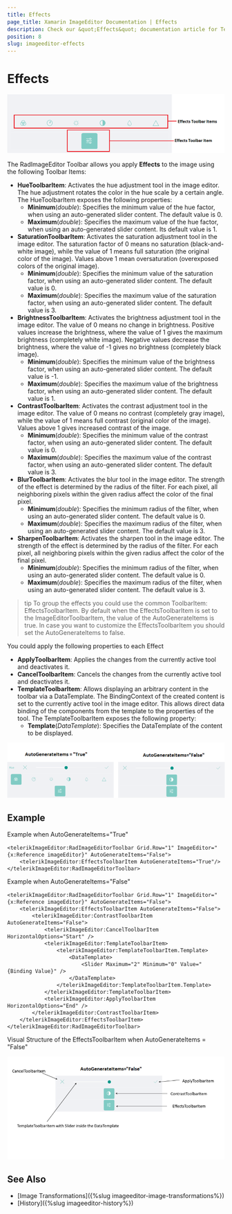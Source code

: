 ```yaml
---
title: Effects
page_title: Xamarin ImageEditor Documentation | Effects
description: Check our &quot;Effects&quot; documentation article for Telerik ImageEditor for Xamarin control.
position: 8
slug: imageeditor-effects
---
```


# Effects

![ImageEditor Effects Toolbar](images/imageeditor-effects-toolbar-items.png "ImageEditor Effects Toolbar")

The RadImageEditor Toolbar allows you apply **Effects** to the image using the following Toolbar Items:

* **HueToolbarItem**: Activates the hue adjustment tool in the image editor. The hue adjustment rotates the color in the hue scale by a certain angle. The HueToolbarItem exposes the following properties:
	* **Minimum**(*double*): Specifies the minimum value of the hue factor, when using an auto-generated slider content. The default value is 0.
	* **Maximum**(*double*): Specifies the maximum value of the hue factor, when using an auto-generated slider content. Its default value is 1.
* **SaturationToolbarItem**: Activates the saturation adjustment tool in the image editor. The saturation factor of 0 means no saturation (black-and-white image), while the value of 1 means full saturation (the original color of the image). Values above 1 mean oversaturation (overexposed colors of the original image).
	* **Minimum**(*double*): Specifies the minimum value of the saturation factor, when using an auto-generated slider content. The default value is 0.
	* **Maximum**(*double*): Specifies the maximum value of the saturation factor, when using an auto-generated slider content. The default value is 3.
* **BrightnessToolbarItem**: Activates the brightness adjustment tool in the image editor. The value of 0 means no change in brightness. Positive values increase the brightness, where the value of 1 gives the maximum brightness (completely white image). Negative values decrease the brightness, where the value of -1 gives no brightness (completely black image).
	* **Minimum**(*double*): Specifies the minimum value of the brightness factor, when using an auto-generated slider content. The default value is -1.
	* **Maximum**(*double*): Specifies the maximum value of the brightness factor, when using an auto-generated slider content. The default value is 1.
* **ContrastToolbarItem**: Activates the contrast adjustment tool in the image editor. The value of 0 means no contrast (completely gray image), while the value of 1 means full contrast (original color of the image). Values above 1 gives increased contrast of the image.
	* **Minimum**(*double*): Specifies the minimum value of the contrast factor, when using an auto-generated slider content. The default value is 0.
	* **Maximum**(*double*): Specifies the maximum value of the contrast factor, when using an auto-generated slider content. The default value is 3.
* **BlurToolbarItem**: Activates the blur tool in the image editor. The strength of the effect is determined by the radius of the filter. For each pixel, all neighboring pixels within the given radius affect the color of the final pixel.
	* **Minimum**(*double*): Specifies the minimum radius of the filter, when using an auto-generated slider content. The default value is 0.
	* **Maximum**(*double*): Specifies the maximum radius of the filter, when using an auto-generated slider content. The default value is 3.
* **SharpenToolbarItem**: Activates the sharpen tool in the image editor. The strength of the effect is determined by the radius of the filter. For each pixel, all neighboring pixels within the given radius affect the color of the final pixel.
	* **Minimum**(*double*): Specifies the minimum radius of the filter, when using an auto-generated slider content. The default value is 0.
	* **Maximum**(*double*): Specifies the maximum radius of the filter, when using an auto-generated slider content. The default value is 3.

>tip To group the effects you could use the common ToolbarItem: EffectsToolbarItem. By default when the EffectsToolbarItem is set to the ImageEditorToolbarItem, the value of the AutoGenerateItems is true. In case you want to customize the EffectsToolbarItem you should set the AutoGenerateItems to false. 

You could apply the following properties to each Effect

* **ApplyToolbarItem**: Applies the changes from the currently active tool and deactivates it.
* **CancelToolbarItem**: Cancels the changes from the currently active tool and deactivates it.
* **TemplateToolbarItem**: Allows displaying an arbitrary content in the toolbar via a DataTemplate. The BindingContext of the created content is set to the currently active tool in the image editor. This allows direct data binding of the components from the template to the properties of the tool. The TemplateToolbarItem exposes the following property:
	* **Template**(*DataTemplate*): Specifies the DataTemplate of the content to be displayed.

![ImageEditor Effects Toolbar](images/imageeditor-effects-autogenerateitems.png "ImageEditor Effects Toolbar")

## Example

Example when AutoGenerateItems="True"

```XAML
<telerikImageEditor:RadImageEditorToolbar Grid.Row="1" ImageEditor="{x:Reference imageEditor}" AutoGenerateItems="False">
    <telerikImageEditor:EffectsToolbarItem AutoGenerateItems="True"/>
</telerikImageEditor:RadImageEditorToolbar>
```

Example when AutoGenerateItems="False"

```XAML
<telerikImageEditor:RadImageEditorToolbar Grid.Row="1" ImageEditor="{x:Reference imageEditor}" AutoGenerateItems="False">
    <telerikImageEditor:EffectsToolbarItem AutoGenerateItems="False">
        <telerikImageEditor:ContrastToolbarItem AutoGenerateItems="False">
            <telerikImageEditor:CancelToolbarItem HorizontalOptions="Start" />
            <telerikImageEditor:TemplateToolbarItem>
                <telerikImageEditor:TemplateToolbarItem.Template>
                    <DataTemplate>
                        <Slider Maximum="2" Minimum="0" Value="{Binding Value}" />
                    </DataTemplate>
                </telerikImageEditor:TemplateToolbarItem.Template>
            </telerikImageEditor:TemplateToolbarItem>
            <telerikImageEditor:ApplyToolbarItem HorizontalOptions="End" />
        </telerikImageEditor:ContrastToolbarItem>
    </telerikImageEditor:EffectsToolbarItem>
</telerikImageEditor:RadImageEditorToolbar>
```

Visual Structure of the EffectsToolbarItem when AutoGenerateItems = "False" 

![ImageEditor Effects Toolbar AutoGenerate False](images/imageeditor-effects-autogenerateitems-false.png "ImageEditor Effects Toolbar")

## See Also

- [Image Transformations]({%slug imageeditor-image-transformations%})
- [History]({%slug imageeditor-history%})
